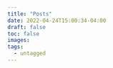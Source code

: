```yaml
---
title: "Posts"
date: 2022-04-24T15:00:34-04:00
draft: false
toc: false
images:
tags:
  - untagged
---
```



